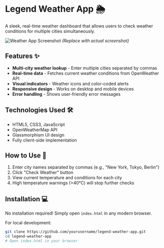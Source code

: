 # Legend Weather App 🌦️

A sleek, real-time weather dashboard that allows users to check weather conditions for multiple cities simultaneously.

![Weather App Screenshot](https://i.imgur.com/placeholder.png) *(Replace with actual screenshot)*

## Features ✨

- **Multi-city weather lookup** - Enter multiple cities separated by commas
- **Real-time data** - Fetches current weather conditions from OpenWeather API
- **Visual indicators** - Weather icons and color-coded alerts
- **Responsive design** - Works on desktop and mobile devices
- **Error handling** - Shows user-friendly error messages

## Technologies Used 🛠️

- HTML5, CSS3, JavaScript
- OpenWeatherMap API
- Glassmorphism UI design
- Fully client-side implementation

## How to Use 🚀

1. Enter city names separated by commas (e.g., "New York, Tokyo, Berlin")
2. Click "Check Weather" button
3. View current temperature and conditions for each city
4. High temperature warnings (>40°C) will stop further checks

## Installation 💻

No installation required! Simply open `index.html` in any modern browser.

For local development:
```bash
git clone https://github.com/yourusername/legend-weather-app.git
cd legend-weather-app
# Open index.html in your browser
